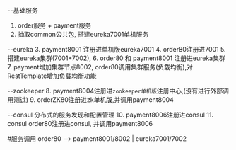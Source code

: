 

--基础服务
1. order服务 + payment服务
2. 抽取common公共包, 搭建eureka7001单机服务

--eureka
3. payment8001 注册进单机版eureka7001
4. order80注册进7001
5. 搭建eureka集群(7001+7002), 
6. order80 和 payment8001 注册进eureka集群
7. payment增加集群节点8002, order80调用集群服务(负载均衡),对RestTemplate增加负载均衡功能

--zookeeper
8. payment8004注册进`zookeeper单机版`注册中心,(没有进行外部调用测试)
9. orderZK80注册进zk单机版,并调用payment8004

--consul
分布式的服务发现和配置管理
10. payment8006注册进consul
11. consul order80注册进consul, 并调用payment8006





#服务调用
order80 --> payment8001/8002  | eureka7001/7002

